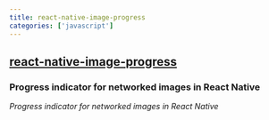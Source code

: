 ```yaml
---
title: react-native-image-progress
categories: ['javascript']
---
```

## [react-native-image-progress](https://github.com/oblador/react-native-image-progress)

### Progress indicator for networked images in React Native

*Progress indicator for networked images in React Native*

